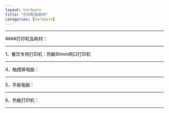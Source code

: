 ```yaml
---
layout: hardware
title: "打印机及耗材"
categories: [hardware]
---
```

<hr/>
####打印机及耗材：
<hr/>
1、餐饮专用打印机：热敏80mm网口打印机
<hr/>
4、触摸屏电脑：
<hr/>
5、平板电脑：
<hr/>
6、热敏打印机：
<hr/>



